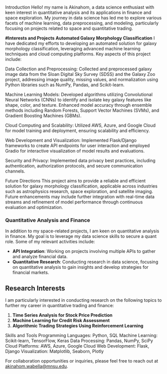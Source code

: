 Introduction
Hello! my name is Akinahom, a data science enthusiast with keen interest in quantitative analysis and its applications in finance and space exploration. My journey in data science has led me to explore various facets of machine learning, data preprocessing, and modeling, particularly focusing on projects related to space and quantitative trading.

**#Interests and Projects**
**Automated Galaxy Morphology Classification**
I have dedicated my efforts to developing an automated solution for galaxy morphology classification, leveraging advanced machine learning techniques and cloud computing platforms. Key aspects of this project include:

Data Collection and Preprocessing: Collected and preprocessed galaxy image data from the Sloan Digital Sky Survey (SDSS) and the Galaxy Zoo project, addressing image quality, missing values, and normalization using Python libraries such as NumPy, Pandas, and Scikit-learn.

Machine Learning Models: Developed algorithms utilizing Convolutional Neural Networks (CNNs) to identify and isolate key galaxy features like shape, color, and texture. Enhanced model accuracy through ensemble methods including Random Forests, Support Vector Machines (SVMs), and Gradient Boosting Machines (GBMs).

Cloud Computing and Scalability: Utilized AWS, Azure, and Google Cloud for model training and deployment, ensuring scalability and efficiency.

Web Development and Visualization: Implemented Flask/Django frameworks to create API endpoints for user interaction and employed Gradio for interactive visualization of model results and evaluations.

Security and Privacy: Implemented data privacy best practices, including authentication, authorization protocols, and secure communication channels.

Future Directions
This project aims to provide a reliable and efficient solution for galaxy morphology classification, applicable across industries such as astrophysics research, space exploration, and satellite imaging. Future enhancements may include further integration with real-time data streams and refinement of model performance through continuous evaluation and optimization.
### Quantitative Analysis and Finance

In addition to my space-related projects, I am keen on quantitative analysis in finance. My goal is to leverage my data science skills to secure a quant role. Some of my relevant activities include:

- **API Integration**: Working on projects involving multiple APIs to gather and analyze financial data.
- **Quantitative Research**: Conducting research in data science, focusing on quantitative analysis to gain insights and develop strategies for financial markets.
  
## Research Interests

I am particularly interested in conducting research on the following topics to further my career in quantitative trading and finance:

1. **Time Series Analysis for Stock Price Prediction**
2. **Machine Learning for Credit Risk Assessment**
3. **Algorithmic Trading Strategies Using Reinforcement Learning**

Skills and Tools
Programming Languages: Python, SQL
Machine Learning: Scikit-learn, TensorFlow, Keras
Data Processing: Pandas, NumPy, SciPy
Cloud Platforms: AWS, Azure, Google Cloud
Web Development: Flask, Django
Visualization: Matplotlib, Seaborn, Plotly

For collaboration opportunities or inquiries, please feel free to reach out at akinahom.wabella@mnsu.edu.

